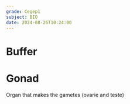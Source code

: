 ```yaml
---
grade: Cegep1
subject: BIO
date: 2024-08-26T10:24:00
---
```


# Buffer

# Gonad

 Organ that makes the gametes (ovarie and teste)

